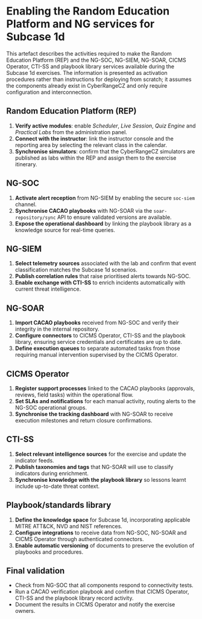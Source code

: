 # Enabling the Random Education Platform and NG services for Subcase 1d

This artefact describes the activities required to make the Random Education Platform (REP) and the NG-SOC, NG-SIEM, NG-SOAR, CICMS Operator, CTI-SS and playbook library services available during the Subcase 1d exercises. The information is presented as activation procedures rather than instructions for deploying from scratch; it assumes the components already exist in CyberRangeCZ and only require configuration and interconnection.

## Random Education Platform (REP)
1. **Verify active modules**: enable *Scheduler*, *Live Session*, *Quiz Engine* and *Practical Labs* from the administration panel.
2. **Connect with the instructor**: link the instructor console and the reporting area by selecting the relevant class in the calendar.
3. **Synchronise simulators**: confirm that the CyberRangeCZ simulators are published as labs within the REP and assign them to the exercise itinerary.

## NG-SOC
1. **Activate alert reception** from NG-SIEM by enabling the secure `soc-siem` channel.
2. **Synchronise CACAO playbooks** with NG-SOAR via the `soar-repository/sync` API to ensure validated versions are available.
3. **Expose the operational dashboard** by linking the playbook library as a knowledge source for real-time queries.

## NG-SIEM
1. **Select telemetry sources** associated with the lab and confirm that event classification matches the Subcase 1d scenarios.
2. **Publish correlation rules** that raise prioritised alerts towards NG-SOC.
3. **Enable exchange with CTI-SS** to enrich incidents automatically with current threat intelligence.

## NG-SOAR
1. **Import CACAO playbooks** received from NG-SOC and verify their integrity in the internal repository.
2. **Configure connectors** to CICMS Operator, CTI-SS and the playbook library, ensuring service credentials and certificates are up to date.
3. **Define execution queues** to separate automated tasks from those requiring manual intervention supervised by the CICMS Operator.

## CICMS Operator
1. **Register support processes** linked to the CACAO playbooks (approvals, reviews, field tasks) within the operational flow.
2. **Set SLAs and notifications** for each manual activity, routing alerts to the NG-SOC operational groups.
3. **Synchronise the tracking dashboard** with NG-SOAR to receive execution milestones and return closure confirmations.

## CTI-SS
1. **Select relevant intelligence sources** for the exercise and update the indicator feeds.
2. **Publish taxonomies and tags** that NG-SOAR will use to classify indicators during enrichment.
3. **Synchronise knowledge with the playbook library** so lessons learnt include up-to-date threat context.

## Playbook/standards library
1. **Define the knowledge space** for Subcase 1d, incorporating applicable MITRE ATT&CK, NVD and NIST references.
2. **Configure integrations** to receive data from NG-SOC, NG-SOAR and CICMS Operator through authenticated connectors.
3. **Enable automatic versioning** of documents to preserve the evolution of playbooks and procedures.

## Final validation
- Check from NG-SOC that all components respond to connectivity tests.
- Run a CACAO verification playbook and confirm that CICMS Operator, CTI-SS and the playbook library record activity.
- Document the results in CICMS Operator and notify the exercise owners.
